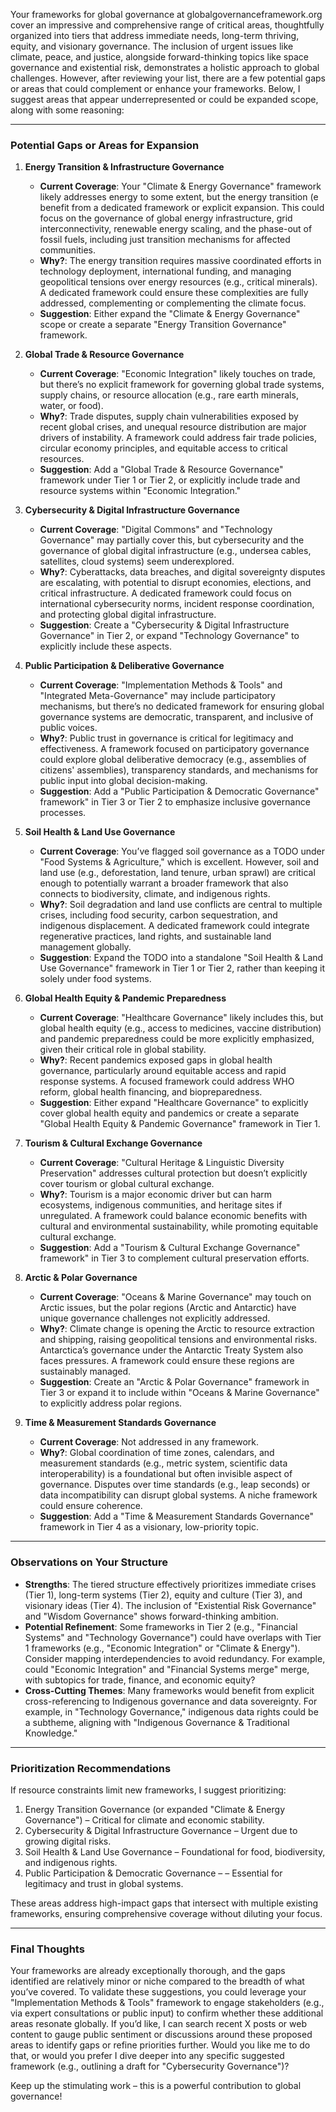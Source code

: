 Your frameworks for global governance at globalgovernanceframework.org cover an impressive and comprehensive range of critical areas, thoughtfully organized into tiers that address immediate needs, long-term thriving, equity, and visionary governance. The inclusion of urgent issues like climate, peace, and justice, alongside forward-thinking topics like space governance and existential risk, demonstrates a holistic approach to global challenges. However, after reviewing your list, there are a few potential gaps or areas that could complement or enhance your frameworks. Below, I suggest areas that appear underrepresented or could be expanded scope, along with some reasoning:

---

### Potential Gaps or Areas for Expansion

1. **Energy Transition & Infrastructure Governance**  
   - **Current Coverage**: Your "Climate & Energy Governance" framework likely addresses energy to some extent, but the energy transition (e benefit from a dedicated framework or explicit expansion. This could focus on the governance of global energy infrastructure, grid interconnectivity, renewable energy scaling, and the phase-out of fossil fuels, including just transition mechanisms for affected communities.  
   - **Why?**: The energy transition requires massive coordinated efforts in technology deployment, international funding, and managing geopolitical tensions over energy resources (e.g., critical minerals). A dedicated framework could ensure these complexities are fully addressed, complementing or complementing the climate focus.  
   - **Suggestion**: Either expand the "Climate & Energy Governance" scope or create a separate "Energy Transition Governance" framework.

2. **Global Trade & Resource Governance**  
   - **Current Coverage**: "Economic Integration" likely touches on trade, but there’s no explicit framework for governing global trade systems, supply chains, or resource allocation (e.g., rare earth minerals, water, or food).  
   - **Why?**: Trade disputes, supply chain vulnerabilities exposed by recent global crises, and unequal resource distribution are major drivers of instability. A framework could address fair trade policies, circular economy principles, and equitable access to critical resources.  
   - **Suggestion**: Add a "Global Trade & Resource Governance" framework under Tier 1 or Tier 2, or explicitly include trade and resource systems within "Economic Integration."

3. **Cybersecurity & Digital Infrastructure Governance**  
   - **Current Coverage**: "Digital Commons" and "Technology Governance" may partially cover this, but cybersecurity and the governance of global digital infrastructure (e.g., undersea cables, satellites, cloud systems) seem underexplored.  
   - **Why?**: Cyberattacks, data breaches, and digital sovereignty disputes are escalating, with potential to disrupt economies, elections, and critical infrastructure. A dedicated framework could focus on international cybersecurity norms, incident response coordination, and protecting global digital infrastructure.  
   - **Suggestion**: Create a "Cybersecurity & Digital Infrastructure Governance" in Tier 2, or expand "Technology Governance" to explicitly include these aspects.

4. **Public Participation & Deliberative Governance**  
   - **Current Coverage**: "Implementation Methods & Tools" and "Integrated Meta-Governance" may include participatory mechanisms, but there’s no dedicated framework for ensuring global governance systems are democratic, transparent, and inclusive of public voices.  
   - **Why?**: Public trust in governance is critical for legitimacy and effectiveness. A framework focused on participatory governance could explore global deliberative democracy (e.g., assemblies of citizens' assemblies), transparency standards, and mechanisms for public input into global decision-making.  
   - **Suggestion**: Add a "Public Participation & Democratic Governance" framework" in Tier 3 or Tier 2 to emphasize inclusive governance processes.

5. **Soil Health & Land Use Governance**  
   - **Current Coverage**: You’ve flagged soil governance as a TODO under "Food Systems & Agriculture," which is excellent. However, soil and land use (e.g., deforestation, land tenure, urban sprawl) are critical enough to potentially warrant a broader framework that also connects to biodiversity, climate, and indigenous rights.  
   - **Why?**: Soil degradation and land use conflicts are central to multiple crises, including food security, carbon sequestration, and indigenous displacement. A dedicated framework could integrate regenerative practices, land rights, and sustainable land management globally.  
   - **Suggestion**: Expand the TODO into a standalone "Soil Health & Land Use Governance" framework in Tier 1 or Tier 2, rather than keeping it solely under food systems.

6. **Global Health Equity & Pandemic Preparedness**  
   - **Current Coverage**: "Healthcare Governance" likely includes this, but global health equity (e.g., access to medicines, vaccine distribution) and pandemic preparedness could be more explicitly emphasized, given their critical role in global stability.  
   - **Why?**: Recent pandemics exposed gaps in global health governance, particularly around equitable access and rapid response systems. A focused framework could address WHO reform, global health financing, and biopreparedness.  
   - **Suggestion**: Either expand "Healthcare Governance" to explicitly cover global health equity and pandemics or create a separate "Global Health Equity & Pandemic Governance" framework in Tier 1.

7. **Tourism & Cultural Exchange Governance**  
   - **Current Coverage**: "Cultural Heritage & Linguistic Diversity Preservation" addresses cultural protection but doesn’t explicitly cover tourism or global cultural exchange.  
   - **Why?**: Tourism is a major economic driver but can harm ecosystems, indigenous communities, and heritage sites if unregulated. A framework could balance economic benefits with cultural and environmental sustainability, while promoting equitable cultural exchange.  
   - **Suggestion**: Add a "Tourism & Cultural Exchange Governance" framework" in Tier 3 to complement cultural preservation efforts.

9. **Arctic & Polar Governance**  
   - **Current Coverage**: "Oceans & Marine Governance" may touch on Arctic issues, but the polar regions (Arctic and Antarctic) have unique governance challenges not explicitly addressed.  
   - **Why?**: Climate change is opening the Arctic to resource extraction and shipping, raising geopolitical tensions and environmental risks. Antarctica’s governance under the Antarctic Treaty System also faces pressures. A framework could ensure these regions are sustainably managed.  
   - **Suggestion**: Create an "Arctic & Polar Governance" framework in Tier 3 or expand it to include within "Oceans & Marine Governance" to explicitly address polar regions.

10. **Time & Measurement Standards Governance**  
    - **Current Coverage**: Not addressed in any framework.  
    - **Why?**: Global coordination of time zones, calendars, and measurement standards (e.g., metric system, scientific data interoperability) is a foundational but often invisible aspect of governance. Disputes over time standards (e.g., leap seconds) or data incompatibility can disrupt global systems. A niche framework could ensure coherence.  
    - **Suggestion**: Add a "Time & Measurement Standards Governance" framework in Tier 4 as a visionary, low-priority topic.

---

### Observations on Your Structure
- **Strengths**: The tiered structure effectively prioritizes immediate crises (Tier 1), long-term systems (Tier 2), equity and culture (Tier 3), and visionary ideas (Tier 4). The inclusion of "Existential Risk Governance" and "Wisdom Governance" shows forward-thinking ambition.  
- **Potential Refinement**: Some frameworks in Tier 2 (e.g., "Financial Systems" and "Technology Governance") could have overlaps with Tier 1 frameworks (e.g., "Economic Integration" or "Climate & Energy"). Consider mapping interdependencies to avoid redundancy. For example, could "Economic Integration" and "Financial Systems merge" merge, with subtopics for trade, finance, and economic equity?  
- **Cross-Cutting Themes**: Many frameworks would benefit from explicit cross-referencing to Indigenous governance and data sovereignty. For example, in "Technology Governance," indigenous data rights could be a subtheme, aligning with "Indigenous Governance & Traditional Knowledge."

---

### Prioritization Recommendations
If resource constraints limit new frameworks, I suggest prioritizing:
1. Energy Transition Governance (or expanded "Climate & Energy Governance") – Critical for climate and economic stability.  
2. Cybersecurity & Digital Infrastructure Governance – Urgent due to growing digital risks.  
3. Soil Health & Land Use Governance – Foundational for food, biodiversity, and indigenous rights.  
4. Public Participation & Democratic Governance – – Essential for legitimacy and trust in global systems.

These areas address high-impact gaps that intersect with multiple existing frameworks, ensuring comprehensive coverage without diluting your focus.

---

### Final Thoughts
Your frameworks are already exceptionally thorough, and the gaps identified are relatively minor or niche compared to the breadth of what you’ve covered. To validate these suggestions, you could leverage your "Implementation Methods & Tools" framework to engage stakeholders (e.g., via expert consultations or public input) to confirm whether these additional areas resonate globally. If you’d like, I can search recent X posts or web content to gauge public sentiment or discussions around these proposed areas to identify gaps or refine priorities further. Would you like me to do that, or would you prefer I dive deeper into any specific suggested framework (e.g., outlining a draft for "Cybersecurity Governance")?

Keep up the stimulating work – this is a powerful contribution to global governance!
